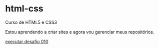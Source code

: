 # html-css
 
 Curso de HTML5 e CSS3

Estou aprendendo a criar sites e agora vou gerenciar meus repositórios.

<a href="https://robsonsilper.github.io/html-css/desafios/d010/"> executar desafio 010 </a>
